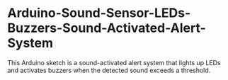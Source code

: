 # Arduino-Sound-Sensor-LEDs-Buzzers-Sound-Activated-Alert-System
This Arduino sketch is a sound-activated alert system that lights up LEDs and activates buzzers when the detected sound exceeds a threshold.
